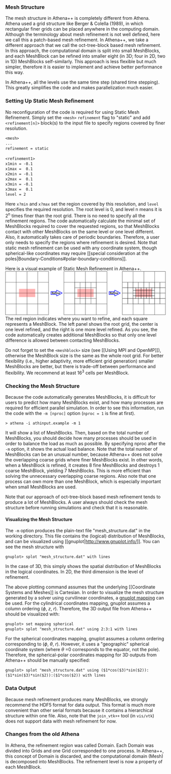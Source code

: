 ### Mesh Structure
The mesh structure in Athena++ is completely different from Athena. Athena used a grid structure like Berger & Colella (1989), in which rectangular finer grids can be placed anywhere in the computing domain. Although the terminology about mesh refinement is not well defined, here we call this a patch-based mesh refinement. In Athena++, we take a different approach that we call the oct-tree-block based mesh refinement. In this approach, the computational domain is split into small MeshBlocks, and each MeshBlock can be refined into smaller eight (in 3D; four in 2D, two in 1D) MeshBlocks self-similarly. This approach is less flexible but much simpler, therefore it is easier to implement and achieve better performance this way.

In Athena++, all the levels use the same time step (shared time stepping). This greatly simplifies the code and makes parallelization much easier.

### Setting Up Static Mesh Refinement
No reconfiguration of the code is required for using Static Mesh Refinement. Simply set the `<mesh>` `refinement` flag to "static" and add `<refinement[n]>` block(s) to the input file to specify regions covered by finer resolution.

```
<mesh>
...
refinement = static

<refinement1>
x1min = -0.1
x1max =  0.1
x2min = -0.1
x2max =  0.1
x3min = -0.1
x3max =  0.1
level = 2
```

Here `x?min` and `x?max` set the region covered by this resolution, and `level` specifies the required resolution. The root level is 0, and level n means it is 2<sup>n</sup> times finer than the root grid. There is no need to specify all the refinement regions. The code automatically calculate the minimal set of MeshBlocks required to cover the requested regions, so that MeshBlocks contact with other MeshBlocks on the same level or one level different. Also, it automatically takes care of periodic boundaries. Therefore, a user only needs to specify the regions where refinement is desired. Note that static mesh refinement can be used with any coordinate system, though spherical-like coordinates may require [[special consideration at the poles|Boundary-Conditions#polar-boundary-conditions]].

Here is a visual example of Static Mesh Refinement in Athena++.
![Blast Wave Visualization](images/smr.png)
The red region indicates where you want to refine, and each square represents a MeshBlock. The left panel shows the root grid, the center is one level refined, and the right is one more level refined. As you see, the code automatically creates additional MeshBlocks so that only one level difference is allowed between contacting MeshBlocks.

Do not forget to set the `<meshblock>` size (see [[Using MPI and OpenMP]]), otherwise the MeshBlock size is the same as the whole root grid. For better flexibility (i.e., higher adaptivity, more efficient grid generation) smaller MeshBlocks are better, but there is trade-off between performance and flexibility. We recommend at least 16<sup>3</sup> cells per MeshBlock.

### Checking the Mesh Structure
Because the code automatically generates MeshBlocks, it is difficult for users to predict how many MeshBlocks exist, and how many processes are required for efficient parallel simulation. In order to see this information, run the code with the `-m [nproc]` option (`nproc = 1` is fine at first).
```
> athena -i athinput.example -m 1
```
It will show a list of MeshBlocks. Then, based on the total number of MeshBlocks, you should decide how many processes should be used in order to balance the load as much as possible. By specifying nproc after the `-m` option, it shows the actual load balance. Note that the total number of MeshBlocks can be an unusual number, because Athena++ does not solve the overlapping coarse grids where finer MeshBlocks exist. In other words, when a MeshBlock is refined, it creates 8 fine MeshBlocks and destroys 1 coarse MeshBlock, yielding 7 MeshBlocks. This is more efficient than solving the unnecessary overlapping coarse regions. Also note that one process can own more than one MeshBlock, which is especially important when small MeshBlocks are used.

Note that our approach of oct-tree-block based mesh refinement tends to produce a lot of MeshBlocks. A user always should check the mesh structure before running simulations and check that it is reasonable.

#### Visualizing the Mesh Structure
The `-m` option produces the plain-text file "mesh_structure.dat" in the working directory. This file contains the (logical) distribution of MeshBlocks, and can be visualized using [[gnuplot|http://www.gnuplot.info/]]. You can see the mesh structure with
```
gnuplot> splot "mesh_structure.dat" with lines
```
In the case of 3D, this simply shows the spatial distribution of MeshBlocks in the logical coordinates. In 2D, the third dimension is the level of refinement.

The above plotting command assumes that the underlying [[Coordinate Systems and Meshes]] is Cartesian. In order to visualize the mesh structure generated by a solver using curvilinear coordinates, a 
[gnuplot mapping](http://gnuplot.sourceforge.net/docs_4.2/node199.html) can be used. For the cylindrical coordinates mapping, gnuplot assumes a column ordering (<var>&#981;</var>, <var>z</var>, <var>r</var>). Therefore, the 3D output file from Athena++ should be visualized with:
```
gnuplot> set mapping spherical 
gnuplot> splot "mesh_structure.dat" using 2:3:1 with lines
```

For the spherical coordinates mapping, gnuplot assumes a column ordering corresponding to (<var>&#981;</var>, <var>&theta;</var>, <var>r</var>). However, it uses a "geographic" spherical coordinate system (where <var>&theta;</var> =0 corresponds to the equator, not the pole). Therefore, the spherical-polar coordinates mapping for 3D outputs from Athena++ should be manually specified:
```
gnuplot> splot "mesh_structure.dat" using ($1*cos($3)*sin($2)):($1*sin($3)*sin($2)):($1*cos($2)) with lines
```



### Data Output
Because mesh refinement produces many MeshBlocks, we strongly recommend the HDF5 format for data output. This format is much more convenient than other serial formats because it contains a hierarchical structure within one file. Also, note that the `join_vtk++` tool (in `vis/vtk`) does not support data with mesh refinement for now.

### Changes from the old Athena
In Athena, the refinement region was called Domain. Each Domain was divided into Grids and one Grid corresponded to one process. In Athena++, this concept of Domain is discarded, and the computational domain (Mesh) is decomposed into MeshBlocks. The refinement level is now a property of each MeshBlock.
